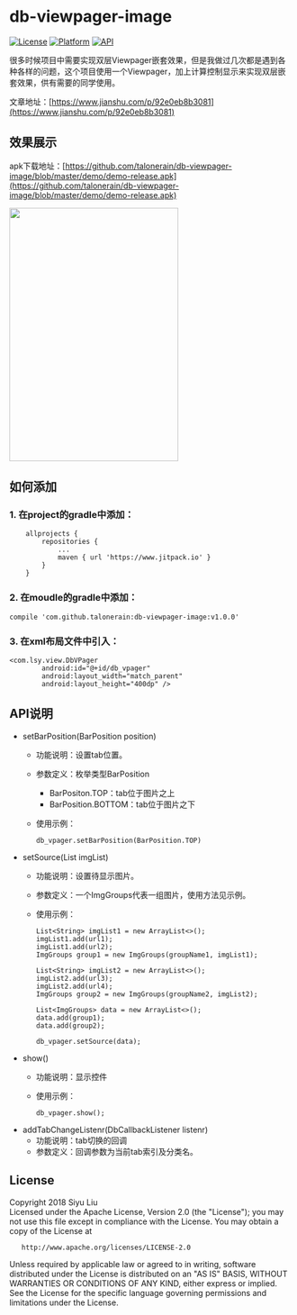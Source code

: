 # db-viewpager-image

[![License](https://img.shields.io/badge/license-Apache%202-green.svg)](https://www.apache.org/licenses/LICENSE-2.0)
[![Platform](https://img.shields.io/badge/Platform-Android-green.svg)](https://developer.android.com/index.html)
[![API](https://img.shields.io/badge/API-21%2B-green.svg?style=flat)](https://android-arsenal.com/api?level=21)  

很多时候项目中需要实现双层Viewpager嵌套效果，但是我做过几次都是遇到各种各样的问题，这个项目使用一个Viewpager，加上计算控制显示来实现双层嵌套效果，供有需要的同学使用。  

文章地址：[https://www.jianshu.com/p/92e0eb8b3081](https://www.jianshu.com/p/92e0eb8b3081)

## 效果展示

apk下载地址：[https://github.com/talonerain/db-viewpager-image/blob/master/demo/demo-release.apk](https://github.com/talonerain/db-viewpager-image/blob/master/demo/demo-release.apk)  

<img width="300" height="450" src="https://raw.githubusercontent.com/talonerain/db-viewpager-image/master/screenshots/demo.gif"/>  


## 如何添加

### 1. 在project的gradle中添加：

```
	allprojects {
		repositories {
			...
			maven { url 'https://www.jitpack.io' }
		}
	}
```
### 2. 在moudle的gradle中添加：

```
compile 'com.github.talonerain:db-viewpager-image:v1.0.0'
```
### 3. 在xml布局文件中引入：

```
<com.lsy.view.DbVPager
        android:id="@+id/db_vpager"
        android:layout_width="match_parent"
        android:layout_height="400dp" />
```

## API说明
- setBarPosition(BarPosition position)
	- 功能说明：设置tab位置。
	- 参数定义：枚举类型BarPosition
		- BarPositon.TOP：tab位于图片之上
		- BarPosition.BOTTOM：tab位于图片之下
	- 使用示例：

		```
		db_vpager.setBarPosition(BarPosition.TOP)
		```
- setSource(List<ImgGroups> imgList)
	- 功能说明：设置待显示图片。
	- 参数定义：一个ImgGroups代表一组图片，使用方法见示例。
	- 使用示例：

		```
		List<String> imgList1 = new ArrayList<>();
      	imgList1.add(url1);
      	imgList1.add(url2);
      	ImgGroups group1 = new ImgGroups(groupName1, imgList1);
       
       List<String> imgList2 = new ArrayList<>();
       imgList2.add(url3);
       imgList2.add(url4);
       ImgGroups group2 = new ImgGroups(groupName2, imgList2);
       
       List<ImgGroups> data = new ArrayList<>();
       data.add(group1);
       data.add(group2);
       
       db_vpager.setSource(data);
		
		```
- show()
	- 功能说明：显示控件
	- 使用示例：
		
		```
		db_vpager.show();
		```
- addTabChangeListenr(DbCallbackListener listenr)
	- 功能说明：tab切换的回调
	- 参数定义：回调参数为当前tab索引及分类名。

License
-------
Copyright 2018 Siyu Liu  
   Licensed under the Apache License, Version 2.0 (the "License");
   you may not use this file except in compliance with the License.
   You may obtain a copy of the License at

       http://www.apache.org/licenses/LICENSE-2.0

   Unless required by applicable law or agreed to in writing, software
   distributed under the License is distributed on an "AS IS" BASIS,
   WITHOUT WARRANTIES OR CONDITIONS OF ANY KIND, either express or implied.
   See the License for the specific language governing permissions and
   limitations under the License.